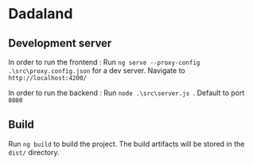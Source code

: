 # Dadaland

## Development server

In order to run the frontend :
Run `ng serve --proxy-config .\src\proxy.config.json` for a dev server. Navigate to `http://localhost:4200/`

In order to run the backend : 
Run `node .\src\server.js `. Default to port `8080`

## Build

Run `ng build` to build the project. The build artifacts will be stored in the `dist/` directory.
